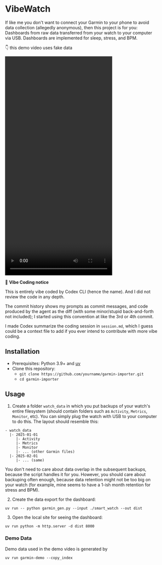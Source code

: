 # VibeWatch

If like me you don't want to connect your Garmin to your phone to avoid data collection (allegedly anonymous), then this project is for you: Dashboards from raw data transferred from your watch to your computer via USB. Dashboards are implemented for sleep, stress, and BPM.

👇 this demo video uses fake data

<video src="https://github.com/user-attachments/assets/0a3b6196-2324-4677-8892-961820d35330" width="352" height="720"></video>

🤖 **Vibe Coding notice**

This is entirely vibe coded by Codex CLI (hence the name). And I did not review the code in any depth.

The commit history shows my prompts as commit messages, and code produced by the agent as the diff (with some minor/stupid back-and-forth not included); I started using this convention at like the 3rd or 4th commit.

I made Codex summarize the coding session in `session.md`, which I guess could be a context file to add if you ever intend to contribute with more vibe coding.


## Installation

- Prerequisites: Python 3.9+ and [uv](https://github.com/astral-sh/uv)
- Clone this repository:
  - `git clone https://github.com/yourname/garmin-importer.git`
  - `cd garmin-importer`

## Usage

1. Create a folder `watch_data` in which you put backups of your watch's entire filesystem (should contain folders such as `Activity`, `Metrics`, `Monitor`, etc). You can simply plug the watch with USB to your computer to do this. The layout should resemble this:

```
- watch_data
  |- 2025-01-01
     |- Activity
     |- Metrics
     |- Monitor
     |- ... (other Garmin files)
  |- 2025-02-01
     |- ... (same)
```

You don't need to care about data overlap in the subsequent backups, because the script handles it for you. However, you should care about backuping often enough, because data retention might not be too big on your watch (for example, mine seems to have a 1-ish month retention for stress and BPM).

2. Create the data export for the dashboard:

```
uv run -- python garmin_gen.py --input ./smart_watch --out dist
```

3. Open the local site for seeing the dashboard:

```
uv run python -m http.server -d dist 8000
```

### Demo Data

Demo data used in the demo video is generated by

```
uv run garmin-demo --copy_index
```
